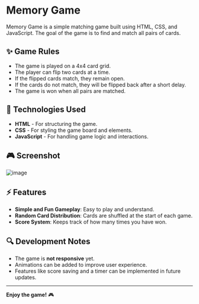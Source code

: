 # Memory Game

Memory Game is a simple matching game built using HTML, CSS, and JavaScript. The goal of the game is to find and match all pairs of cards.

## ✨ Game Rules
- The game is played on a 4x4 card grid.
- The player can flip two cards at a time.
- If the flipped cards match, they remain open.
- If the cards do not match, they will be flipped back after a short delay.
- The game is won when all pairs are matched.

## 🎨 Technologies Used
- **HTML** - For structuring the game.
- **CSS** - For styling the game board and elements.
- **JavaScript** - For handling game logic and interactions.

## 🎮 Screenshot
![image](https://github.com/user-attachments/assets/821606bc-69b9-4368-a050-5b23d43634ba)

## ⚡ Features
- **Simple and Fun Gameplay**: Easy to play and understand.
- **Random Card Distribution**: Cards are shuffled at the start of each game.
- **Score System**: Keeps track of how many times you have won.

## 🔍 Development Notes
- The game is **not responsive** yet.
- Animations can be added to improve user experience.
- Features like score saving and a timer can be implemented in future updates.

---
**Enjoy the game!** 🎮
